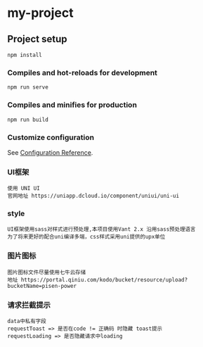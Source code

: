 # my-project

## Project setup
```
npm install
```

### Compiles and hot-reloads for development
```
npm run serve
```

### Compiles and minifies for production
```
npm run build
```

### Customize configuration
See [Configuration Reference](https://cli.vuejs.org/config/).

### UI框架
```
使用 UNI UI
官网地址 https://uniapp.dcloud.io/component/uniui/uni-ui

```

### style
```
UI框架使用sass对样式进行预处理,本项目使用Vant 2.x 沿用sass预处理语言
为了将来更好的配合uni编译多端，css样式采用uni提供的upx单位
```

### 图片图标
```
图片图标文件尽量使用七牛云存储
地址 https://portal.qiniu.com/kodo/bucket/resource/upload?bucketName=pisen-power
```

### 请求拦截提示
```
data中私有字段
requestToast => 是否在code != 正确码 时隐藏 toast提示
requestLoading => 是否隐藏请求中loading
```